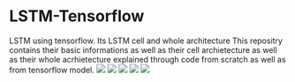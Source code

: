 # LSTM-Tensorflow
LSTM using tensorflow. Its LSTM cell and whole architecture
This repositry contains their basic informations as well as their cell archietecture as well as their whole acrhietecture explained through code from scratch as well as from tensorflow model.
![](https://miro.medium.com/max/700/1*laH0_xXEkFE0lKJu54gkFQ.png)
![](https://miro.medium.com/max/700/1*S0Y1A3KXYO7_eSug_KsK-Q.png)
![](https://miro.medium.com/max/336/1*T9YrMjrpu5UnVUFO50WYrA.png)
![](https://miro.medium.com/max/700/1*Zn5Z3vcHes1R_qASHQRw6Q.png)
![](https://miro.medium.com/max/650/1*EgQzN0yoqFZVLMIodlaR7A.png)
